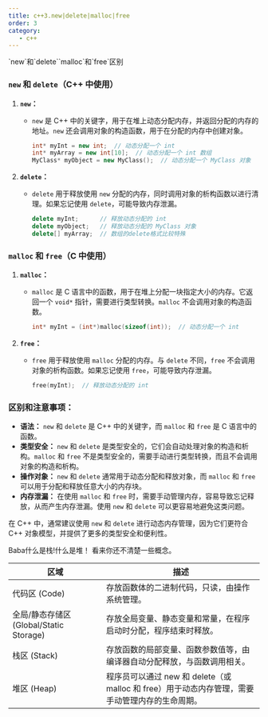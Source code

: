 ```yaml
---
title: c++3.new|delete|malloc|free
order: 3
category:
   - c++
---
```

<ChatMessage avatar="../../../assets/emoji/dsyj.png" :avatarWidth="40">
`new`和`delete``malloc`和`free`区别
</ChatMessage>

### `new` 和 `delete`（C++ 中使用）

1. **`new`：**
    - `new` 是 C++ 中的关键字，用于在堆上动态分配内存，并返回分配的内存的地址。`new` 还会调用对象的构造函数，用于在分配的内存中创建对象。

      ```cpp
      int* myInt = new int;  // 动态分配一个 int
      int* myArray = new int[10];  // 动态分配一个 int 数组
      MyClass* myObject = new MyClass();  // 动态分配一个 MyClass 对象
      ```

2. **`delete`：**
    - `delete` 用于释放使用 `new` 分配的内存，同时调用对象的析构函数以进行清理。如果忘记使用 `delete`，可能导致内存泄漏。

      ```cpp
      delete myInt;      // 释放动态分配的 int
      delete myObject;   // 释放动态分配的 MyClass 对象
      delete[] myArray;  // 数组的delete格式比较特殊
      ```

### `malloc` 和 `free`（C 中使用）

1. **`malloc`：**
    - `malloc` 是 C 语言中的函数，用于在堆上分配一块指定大小的内存。它返回一个 `void*` 指针，需要进行类型转换。`malloc` 不会调用对象的构造函数。

      ```c
      int* myInt = (int*)malloc(sizeof(int));  // 动态分配一个 int
      ```

2. **`free`：**
    - `free` 用于释放使用 `malloc` 分配的内存。与 `delete` 不同，`free` 不会调用对象的析构函数。如果忘记使用 `free`，可能导致内存泄漏。

      ```c
      free(myInt);  // 释放动态分配的 int
      ```

### 区别和注意事项：

- **语法：** `new` 和 `delete` 是 C++ 中的关键字，而 `malloc` 和 `free` 是 C 语言中的函数。
- **类型安全：** `new` 和 `delete` 是类型安全的，它们会自动处理对象的构造和析构。`malloc` 和 `free` 不是类型安全的，需要手动进行类型转换，而且不会调用对象的构造和析构。
- **操作对象：** `new` 和 `delete` 通常用于动态分配和释放对象，而 `malloc` 和 `free` 可以用于分配和释放任意大小的内存块。
- **内存泄漏：** 在使用 `malloc` 和 `free` 时，需要手动管理内存，容易导致忘记释放，从而产生内存泄漏。使用 `new` 和 `delete` 可以更容易地避免这类问题。

在 C++ 中，通常建议使用 `new` 和 `delete` 进行动态内存管理，因为它们更符合 C++ 对象模型，并提供了更多的类型安全和便利性。

<ChatMessage avatar="../../../assets/emoji/hh.png" :avatarWidth="40">
Baba什么是栈!什么是堆！
</ChatMessage>

<ChatMessage avatar="../../../assets/emoji/bqb (2).png" :avatarWidth="40" alignLeft>
看来你还不清楚一些概念。
</ChatMessage>

| 区域                               | 描述                                                           |
|----------------------------------|--------------------------------------------------------------|
| 代码区 (Code)                       | 存放函数体的二进制代码，只读，由操作系统管理。                                      |
| 全局/静态存储区 (Global/Static Storage) | 存放全局变量、静态变量和常量，在程序启动时分配，程序结束时释放。                             |
| 栈区 (Stack)                       | 存放函数的局部变量、函数参数值等，由编译器自动分配释放，与函数调用相关。                         |
| 堆区 (Heap)                        | 程序员可以通过 new 和 delete（或 malloc 和 free）用于动态内存管理，需要手动管理内存的生命周期。 |


